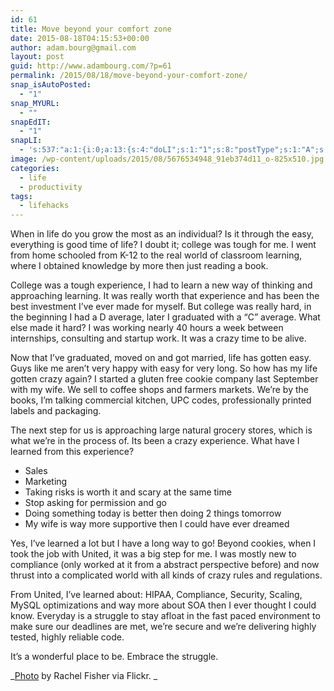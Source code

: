 ```yaml
---
id: 61
title: Move beyond your comfort zone
date: 2015-08-18T04:15:53+00:00
author: adam.bourg@gmail.com
layout: post
guid: http://www.adambourg.com/?p=61
permalink: /2015/08/18/move-beyond-your-comfort-zone/
snap_isAutoPosted:
  - "1"
snap_MYURL:
  - ""
snapEdIT:
  - "1"
snapLI:
  - 's:537:"a:1:{i:0;a:13:{s:4:"doLI";s:1:"1";s:8:"postType";s:1:"A";s:10:"SNAPformat";s:41:"New post has been published on %SITENAME%";s:11:"SNAPformatT";s:18:"New Post - %TITLE%";s:9:"isAutoImg";s:1:"A";s:8:"imgToUse";s:0:"";s:9:"isAutoURL";s:1:"A";s:8:"urlToUse";s:0:"";s:11:"isPrePosted";s:1:"1";s:8:"isPosted";s:1:"1";s:4:"pgID";s:19:"6039292341615869952";s:7:"postURL";s:124:"https://www.linkedin.com/updates?discuss=&amp;scope=24020705&amp;stype=M&amp;topic=6039292341615869952&amp;type=U&amp;a=hOkN";s:5:"pDate";s:19:"2015-08-18 06:31:39";}}";'
image: /wp-content/uploads/2015/08/5676534948_91eb374d11_o-825x510.jpg
categories:
  - life
  - productivity
tags:
  - lifehacks
---
```

When in life do you grow the most as an individual? Is it through the easy, everything is good time of life? I doubt it; college was tough for me. I went from home schooled from K-12 to the real world of classroom learning, where I obtained knowledge by more then just reading a book.<!--more-->

College was a tough experience, I had to learn a new way of thinking and approaching learning. It was really worth that experience and has been the best investment I&#8217;ve ever made for myself. But college was really hard, in the beginning I had a D average, later I graduated with a &#8220;C&#8221; average. What else made it hard? I was working nearly 40 hours a week between internships, consulting and startup work. It was a crazy time to be alive.

Now that I&#8217;ve graduated, moved on and got married, life has gotten easy. Guys like me aren&#8217;t very happy with easy for very long. So how has my life gotten crazy again? I started a gluten free cookie company last September with my wife. We sell to coffee shops and farmers markets. We&#8217;re by the books, I&#8217;m talking commercial kitchen, UPC codes, professionally printed labels and packaging.

The next step for us is approaching large natural grocery stores, which is what we&#8217;re in the process of. Its been a crazy experience. What have I learned from this experience?

  * Sales
  * Marketing
  * Taking risks is worth it and scary at the same time
  * Stop asking for permission and go
  * Doing something today is better then doing 2 things tomorrow
  * My wife is way more supportive then I could have ever dreamed

Yes, I&#8217;ve learned a lot but I have a long way to go! Beyond cookies, when I took the job with United, it was a big step for me. I was mostly new to compliance (only worked at it from a abstract perspective before) and now thrust into a complicated world with all kinds of crazy rules and regulations.

From United, I&#8217;ve learned about: HIPAA, Compliance, Security, Scaling, MySQL optimizations and way more about SOA then I ever thought I could know. Everyday is a struggle to stay afloat in the fast paced environment to make sure our deadlines are met, we&#8217;re secure and we&#8217;re delivering highly tested, highly reliable code.

It&#8217;s a wonderful place to be. Embrace the struggle.

_<a href="https://www.flickr.com/photos/ladydaydream/5676534948/in/photolist-9DBJ5d-9WD4YL-e5aYMY-cBbEV9-6urA56-q3PHy6-6SDKTs-6SzGKK-eHrTx-axZnvG-6RisBe-BeZ7v-6SzGYg-oYBmQd-6SDKK9-6SzGUK-5nfWez-9iG2fZ-qYNj23-q6SRzd-qMqAhV-a1xfhM-qZiWeZ-obyCyF-bx1tCv-oRo6kj-nfeNYj-qxrGf2-qg3WvL-8vFFnd-q76sAa-qXFv6q-7yPgzM-cgrA5J-cgrC4L-cgrAUU-cgryVS-dgknvp-dgkpcV-p1FYXV-dgknYx-dgkpEb-oyYhJC-6fuLyK-7CHe6J-qTCADX-7x8Cg-8oh4rk-8M4xmB-62iuZq" target="_blank">Photo</a> by Rachel Fisher via Flickr. _

<div data-animation="no-animation" data-icons-animation="no-animation" data-overlay="" data-change-size="" data-button-size="1" style="font-size:1em;display:none;" class="supsystic-social-sharing supsystic-social-sharing-package-flat supsystic-social-sharing-content supsystic-social-sharing-content-align-center">
  <a class="social-sharing-button sharer-flat sharer-flat-1 counter-standard without-counter mail" target="_blank" title="Mail" href="#" data-nid="16" data-pid="1" data-post-id="61" data-url="http://www.adambourg.com/wp-admin/admin-ajax.php" data-action="" rel="nofollow"><i class="fa fa-fw fa-paper-plane"></i>
  
  <div class="counter-wrap standard">
    <span class="counter"></span>
  </div></a>
  
  <a class="social-sharing-button sharer-flat sharer-flat-1 counter-standard without-counter facebook" target="_blank" title="Facebook" href="http://www.facebook.com/sharer.php?u=http%3A%2F%2Fwww.adambourg.com%2F2015%2F08%2F18%2Fmove-beyond-your-comfort-zone%2F" data-nid="1" data-pid="1" data-post-id="61" data-url="http://www.adambourg.com/wp-admin/admin-ajax.php" data-action="" rel="nofollow"><i class="fa fa-fw fa-facebook"></i>
  
  <div class="counter-wrap standard">
    <span class="counter"></span>
  </div></a>
  
  <a class="social-sharing-button sharer-flat sharer-flat-1 counter-standard without-counter twitter" target="_blank" title="Twitter" href="https://twitter.com/share?url=http%3A%2F%2Fwww.adambourg.com%2F2015%2F08%2F18%2Fmove-beyond-your-comfort-zone%2F&text=Move+beyond+your+comfort+zone" data-nid="2" data-pid="1" data-post-id="61" data-url="http://www.adambourg.com/wp-admin/admin-ajax.php" data-action="" rel="nofollow"><i class="fa fa-fw fa-twitter"></i>
  
  <div class="counter-wrap standard">
    <span class="counter"></span>
  </div></a>
  
  <a class="social-sharing-button sharer-flat sharer-flat-1 counter-standard without-counter linkedin" target="_blank" title="Linkedin" href="https://www.linkedin.com/shareArticle?mini=true&title=Move+beyond+your+comfort+zone&url=http%3A%2F%2Fwww.adambourg.com%2F2015%2F08%2F18%2Fmove-beyond-your-comfort-zone%2F" data-nid="13" data-pid="1" data-post-id="61" data-url="http://www.adambourg.com/wp-admin/admin-ajax.php" data-action="" rel="nofollow"><i class="fa fa-fw fa-linkedin"></i>
  
  <div class="counter-wrap standard">
    <span class="counter"></span>
  </div></a>
  
  <a class="social-sharing-button sharer-flat sharer-flat-1 counter-standard without-counter reddit" target="_blank" title="Reddit" href="http://reddit.com/submit?url=http%3A%2F%2Fwww.adambourg.com%2F2015%2F08%2F18%2Fmove-beyond-your-comfort-zone%2F&title=Move+beyond+your+comfort+zone" data-nid="6" data-pid="1" data-post-id="61" data-url="http://www.adambourg.com/wp-admin/admin-ajax.php" data-action="" rel="nofollow"><i class="fa fa-fw fa-reddit"></i>
  
  <div class="counter-wrap standard">
    <span class="counter"></span>
  </div></a>
</div>